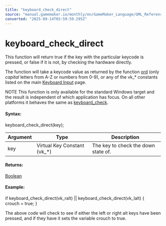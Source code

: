 ```yaml
---
title: "keyboard_check_direct"
source: "manual.gamemaker.io/monthly/en/GameMaker_Language/GML_Reference/Game_Input/Keyboard_Input/keyboard_check_direct.htm"
converted: "2025-09-14T03:59:59.295Z"
---
```


# keyboard\_check\_direct

This function will return true if the key with the particular keycode is pressed, or false if it is not, by checking the hardware directly.

The function will take a keycode value as returned by the function [ord](../../Strings/ord.md) (only _capital_ letters from A-Z or numbers from 0-9), or any of the vk\_\* constants listed on the main [Keyboard Input](Keyboard_Input.md) page.

NOTE This function is only available for the standard Windows target and the result is independent of which application has focus. On all other platforms it behaves the same as [keyboard\_check](keyboard_check.md).

#### **Syntax:**

keyboard\_check\_direct(key);

| Argument | Type | Description |
| --- | --- | --- |
| key | Virtual Key Constant (vk_*) | The key to check the down state of. |

#### **Returns:**

[Boolean](../../../GML_Overview/Data_Types.md)

#### **Example:**

if keyboard\_check\_direct(vk\_ralt) || keyboard\_check\_direct(vk\_lalt)
{
    crouch = true;
}

The above code will check to see if either the left or right alt keys have been pressed, and if they have it sets the variable crouch to true.